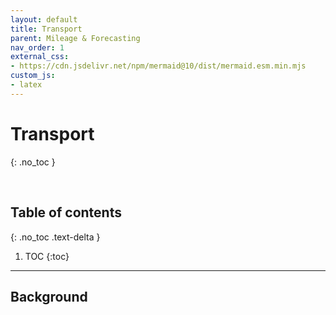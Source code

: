 ```yaml
---
layout: default
title: Transport
parent: Mileage & Forecasting
nav_order: 1
external_css:
- https://cdn.jsdelivr.net/npm/mermaid@10/dist/mermaid.esm.min.mjs
custom_js:
- latex
---
```


# Transport
{: .no_toc }

<br>

## Table of contents
{: .no_toc .text-delta }

1. TOC
   {:toc}

---


## Background



<br>
<br>
<br>
<br>
